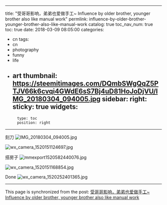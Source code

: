
---
title: "受哥哥影响，弟弟也爱做手工~   Influence by older brother, younger brother also like manual work"
permlink: influence-by-older-brother-younger-brother-also-like-manual-work
catalog: true
toc_nav_num: true
toc: true
date: 2018-03-09 08:05:00
categories:
- cn
tags:
- cn
- photography
- funny
- life
- art
thumbnail: https://steemitimages.com/DQmbSWgQqZ5PTJV66k6cvqi4GWdE6sS7Bj4uD81HoJoDjVU/IMG_20180304_094005.jpg
sidebar:
    right:
        sticky: true
widgets:
    -
        type: toc
        position: right
---


刻刀
![IMG_20180304_094005.jpg](https://steemitimages.com/DQmbSWgQqZ5PTJV66k6cvqi4GWdE6sS7Bj4uD81HoJoDjVU/IMG_20180304_094005.jpg)

![wx_camera_1520151124697.jpg](https://steemitimages.com/DQmNNYvz32WVnSoTvFmumM13quwPs3dZfrFjaFrYm5aeAQX/wx_camera_1520151124697.jpg)

搭房子
![mmexport1520582440076.jpg](https://steemitimages.com/DQmUxatup8FY376dkptshowJrNQJ5Cqh4VwT7KRVpHz55QM/mmexport1520582440076.jpg)

![wx_camera_1520151168854.jpg](https://steemitimages.com/DQmWUZ4wtZKVugFbrvPyujRo7abURDwVbef5tF9YgJMjj98/wx_camera_1520151168854.jpg)

Done
![wx_camera_1520252401365.jpg](https://steemitimages.com/DQmQNN3Hcp21b7iGeARmdU2dkNz3YL3QBio7ZD5YZasTkvf/wx_camera_1520252401365.jpg)

- - -

This page is synchronized from the post: [受哥哥影响，弟弟也爱做手工~   Influence by older brother, younger brother also like manual work](https://steemit.com/@andrewma/influence-by-older-brother-younger-brother-also-like-manual-work)
